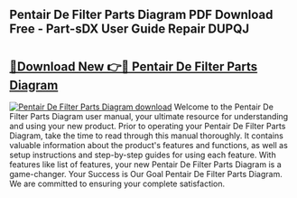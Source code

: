 ## Pentair De Filter Parts Diagram PDF Download Free - Part-sDX User Guide Repair DUPQJ

# <h2><a href="http://dfo6d9k.blite.top/?on=Pentair+De+Filter+Parts+Diagram">🔗Download New 👉🔴 Pentair De Filter Parts Diagram</a></h2>

[![Pentair De Filter Parts Diagram download](https://i.imgur.com/lujVjoI.png)](http://dfo6d9k.blite.top/?on=Pentair+De+Filter+Parts+Diagram)
Welcome to the Pentair De Filter Parts Diagram user manual, your ultimate resource for understanding and using your new product. Prior to operating your Pentair De Filter Parts Diagram, take the time to read through this manual thoroughly. It contains valuable information about the product's features and functions, as well as setup instructions and step-by-step guides for using each feature. With features like list of features, your new Pentair De Filter Parts Diagram is a game-changer. Your Success is Our Goal Pentair De Filter Parts Diagram. We are committed to ensuring your complete satisfaction.
